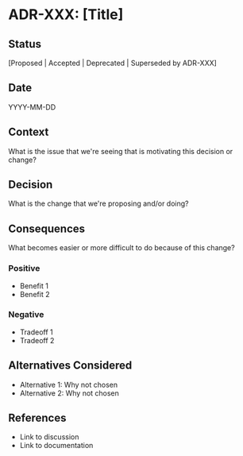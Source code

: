 # ADR-XXX: [Title]

## Status
[Proposed | Accepted | Deprecated | Superseded by ADR-XXX]

## Date
YYYY-MM-DD

## Context
What is the issue that we're seeing that is motivating this decision or change?

## Decision
What is the change that we're proposing and/or doing?

## Consequences
What becomes easier or more difficult to do because of this change?

### Positive
- Benefit 1
- Benefit 2

### Negative
- Tradeoff 1
- Tradeoff 2

## Alternatives Considered
- Alternative 1: Why not chosen
- Alternative 2: Why not chosen

## References
- Link to discussion
- Link to documentation
